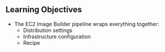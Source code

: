 ## Learning Objectives

* The EC2 Image Builder pipeline wraps everything together:
  * Distribution settings
  * Infrastructure configuration
  * Recipe